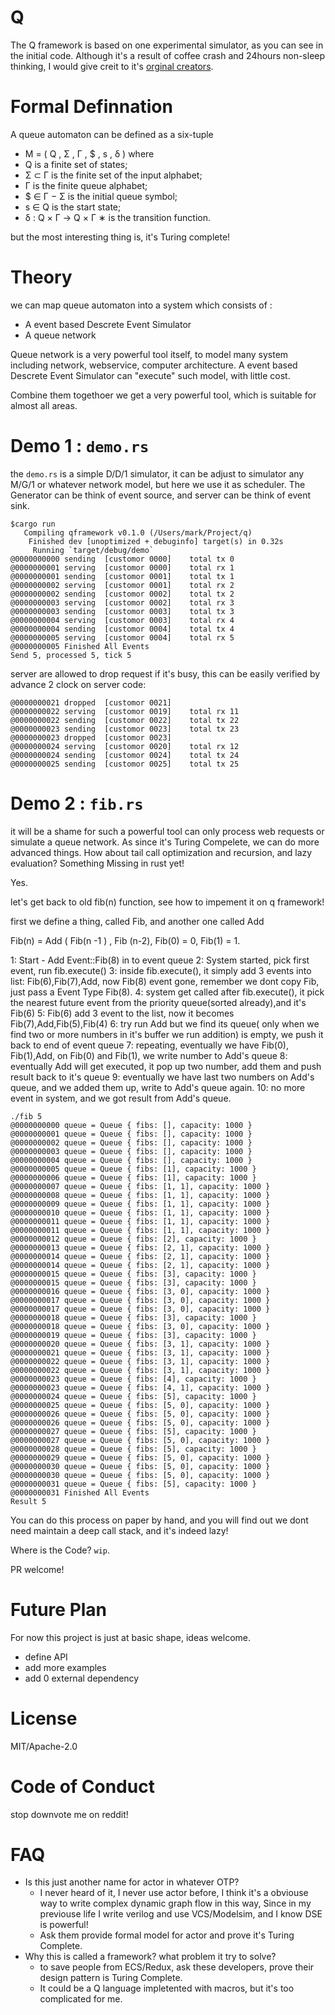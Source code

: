 # Q

The Q framework is based on one experimental simulator, as you can see in the initial code. Although it's a result of coffee crash and 24hours non-sleep thinking, I would give creit to it's [orginal creators](https://en.wikipedia.org/wiki/Queue_automaton).

# Formal Definnation

A queue automaton can be defined as a six-tuple
- M = ( Q , Σ , Γ , $ , s , δ ) where
- Q  is a finite set of states;
- Σ ⊂ Γ is the finite set of the input alphabet;
- Γ is the finite queue alphabet;
- $ ∈ Γ − Σ is the initial queue symbol;
- s ∈ Q  is the start state;
- δ : Q × Γ → Q × Γ ∗  is the transition function.

but the most interesting thing is, it's Turing complete!

# Theory

we can map queue automaton into a system which consists of :

- A event based Descrete Event Simulator
- A queue network

Queue network is a very powerful tool itself, to model many system including network, webservice, computer architecture. A event based Descrete Event Simulator can "execute" such model, with little cost.

Combine them togethoer we get a very powerful tool, which is suitable for almost all areas.

# Demo 1 : `demo.rs`
the `demo.rs` is a simple D/D/1 simulator, it can be adjust to simulator any M/G/1 or whatever network model, but here we use it as scheduler.  The Generator can be think of event source, and server can be think of event sink.

```log
$cargo run
   Compiling qframework v0.1.0 (/Users/mark/Project/q)
    Finished dev [unoptimized + debuginfo] target(s) in 0.32s
     Running `target/debug/demo`
@0000000000 sending  [customor 0000] 	total tx 0
@0000000001 serving  [customor 0000] 	total rx 1
@0000000001 sending  [customor 0001] 	total tx 1
@0000000002 serving  [customor 0001] 	total rx 2
@0000000002 sending  [customor 0002] 	total tx 2
@0000000003 serving  [customor 0002] 	total rx 3
@0000000003 sending  [customor 0003] 	total tx 3
@0000000004 serving  [customor 0003] 	total rx 4
@0000000004 sending  [customor 0004] 	total tx 4
@0000000005 serving  [customor 0004] 	total rx 5
@0000000005 Finished All Events
Send 5, processed 5, tick 5
```
server are allowed to drop request if it's busy, this can be easily verified by advance 2 clock on server code:
```
@0000000021 dropped  [customor 0021]
@0000000022 serving  [customor 0019] 	total rx 11
@0000000022 sending  [customor 0022] 	total tx 22
@0000000023 sending  [customor 0023] 	total tx 23
@0000000023 dropped  [customor 0023]
@0000000024 serving  [customor 0020] 	total rx 12
@0000000024 sending  [customor 0024] 	total tx 24
@0000000025 sending  [customor 0025] 	total tx 25
```
# Demo 2 : `fib.rs`
it will be a shame for such a powerful tool can only process web requests or simulate a queue network. As since it's Turing Compelete, we can do more advanced things.
How about tail call optimization and recursion, and lazy evaluation? Something Missing in rust yet!

Yes.

let's get back to old fib(n) function, see how to impement it on q framework!

first we define a thing, called Fib, and another one called Add

Fib(n) = Add ( Fib(n -1 ) , Fib (n-2), Fib(0) = 0, Fib(1) = 1.

1: Start - Add Event::Fib(8) in to event queue
2: System started, pick first event, run fib.execute()
3: inside fib.execute(), it simply add 3 events into list: Fib(6),Fib(7),Add, now Fib(8) event gone, remember we dont copy Fib, just pass a Event Type Fib(8).
4: system get called after fib.execute(), it pick the nearest future event from the priority queue(sorted already),and it's Fib(6)
5: Fib(6) add 3 event to the list, now it becomes  Fib(7),Add,Fib(5),Fib(4)
6: try run Add but we find its queue( only when we find two or more numbers in it's buffer we run addition) is empty, we push it back to end of event queue
7: repeating, eventually we have Fib(0), Fib(1),Add, on Fib(0) and Fib(1), we write number to Add's queue
8: eventually Add will get executed, it pop up two number, add them and push  result back to it's queue
9: eventually we have last two numbers on Add's queue, and we added them up, write to Add's queue again.
10: no more event in system, and we got result from Add's queue.

```
./fib 5
@0000000000 queue = Queue { fibs: [], capacity: 1000 }
@0000000001 queue = Queue { fibs: [], capacity: 1000 }
@0000000002 queue = Queue { fibs: [], capacity: 1000 }
@0000000003 queue = Queue { fibs: [], capacity: 1000 }
@0000000004 queue = Queue { fibs: [], capacity: 1000 }
@0000000005 queue = Queue { fibs: [1], capacity: 1000 }
@0000000006 queue = Queue { fibs: [1], capacity: 1000 }
@0000000007 queue = Queue { fibs: [1, 1], capacity: 1000 }
@0000000008 queue = Queue { fibs: [1, 1], capacity: 1000 }
@0000000009 queue = Queue { fibs: [1, 1], capacity: 1000 }
@0000000010 queue = Queue { fibs: [1, 1], capacity: 1000 }
@0000000011 queue = Queue { fibs: [1, 1], capacity: 1000 }
@0000000011 queue = Queue { fibs: [1, 1], capacity: 1000 }
@0000000012 queue = Queue { fibs: [2], capacity: 1000 }
@0000000013 queue = Queue { fibs: [2, 1], capacity: 1000 }
@0000000014 queue = Queue { fibs: [2, 1], capacity: 1000 }
@0000000014 queue = Queue { fibs: [2, 1], capacity: 1000 }
@0000000015 queue = Queue { fibs: [3], capacity: 1000 }
@0000000015 queue = Queue { fibs: [3], capacity: 1000 }
@0000000016 queue = Queue { fibs: [3, 0], capacity: 1000 }
@0000000017 queue = Queue { fibs: [3, 0], capacity: 1000 }
@0000000017 queue = Queue { fibs: [3, 0], capacity: 1000 }
@0000000018 queue = Queue { fibs: [3], capacity: 1000 }
@0000000018 queue = Queue { fibs: [3, 0], capacity: 1000 }
@0000000019 queue = Queue { fibs: [3], capacity: 1000 }
@0000000020 queue = Queue { fibs: [3, 1], capacity: 1000 }
@0000000021 queue = Queue { fibs: [3, 1], capacity: 1000 }
@0000000022 queue = Queue { fibs: [3, 1], capacity: 1000 }
@0000000022 queue = Queue { fibs: [3, 1], capacity: 1000 }
@0000000023 queue = Queue { fibs: [4], capacity: 1000 }
@0000000023 queue = Queue { fibs: [4, 1], capacity: 1000 }
@0000000024 queue = Queue { fibs: [5], capacity: 1000 }
@0000000025 queue = Queue { fibs: [5, 0], capacity: 1000 }
@0000000026 queue = Queue { fibs: [5, 0], capacity: 1000 }
@0000000026 queue = Queue { fibs: [5, 0], capacity: 1000 }
@0000000027 queue = Queue { fibs: [5], capacity: 1000 }
@0000000027 queue = Queue { fibs: [5, 0], capacity: 1000 }
@0000000028 queue = Queue { fibs: [5], capacity: 1000 }
@0000000029 queue = Queue { fibs: [5, 0], capacity: 1000 }
@0000000030 queue = Queue { fibs: [5, 0], capacity: 1000 }
@0000000030 queue = Queue { fibs: [5, 0], capacity: 1000 }
@0000000031 queue = Queue { fibs: [5], capacity: 1000 }
@0000000031 Finished All Events
Result 5
```
You can do this process on paper by hand, and you will find out we dont need maintain a deep call stack, and it's indeed lazy!

Where is the Code? `wip`.

PR welcome!

# Future Plan

For now this project is just at basic shape, ideas welcome.

- define API
- add more examples
- add 0 external dependency

# License

MIT/Apache-2.0

# Code of Conduct

stop downvote me on reddit!

# FAQ

- Is this just another name for actor in whatever OTP?
    - I never heard of it, I never use actor before, I think it's a obviouse way to write complex dynamic graph flow in this way, Since in my previouse life I write verilog and use VCS/Modelsim, and I know DSE is powerful!
    - Ask them provide formal model for actor and prove it's Turing Complete.
- Why this is called a framework? what problem it try to solve?
   - to save people from ECS/Redux, ask these developers, prove their design pattern is Turing Complete.
   - It could be a Q language impletented with macros, but it's too complicated for me.





